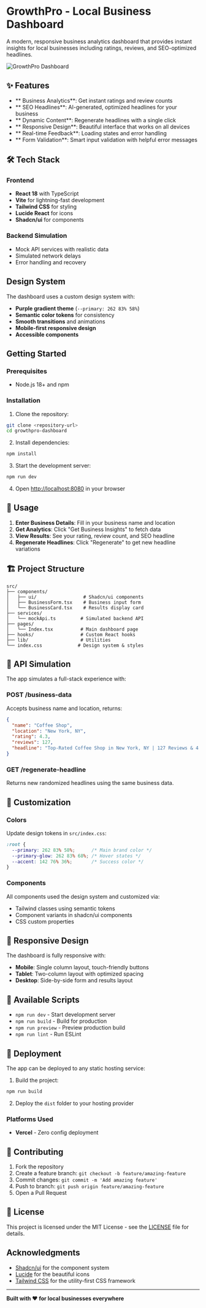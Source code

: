 # GrowthPro - Local Business Dashboard

A modern, responsive business analytics dashboard that provides instant insights for local businesses including ratings, reviews, and SEO-optimized headlines.

![GrowthPro Dashboard](https://via.placeholder.com/800x400/6366f1/ffffff?text=GrowthPro+Business+Dashboard)

## ✨ Features

- ** Business Analytics**: Get instant ratings and review counts
- ** SEO Headlines**: AI-generated, optimized headlines for your business
- ** Dynamic Content**: Regenerate headlines with a single click
- ** Responsive Design**: Beautiful interface that works on all devices
- ** Real-time Feedback**: Loading states and error handling
- ** Form Validation**: Smart input validation with helpful error messages

## 🛠 Tech Stack

### Frontend
- **React 18** with TypeScript
- **Vite** for lightning-fast development
- **Tailwind CSS** for styling
- **Lucide React** for icons
- **Shadcn/ui** for components

### Backend Simulation
- Mock API services with realistic data
- Simulated network delays
- Error handling and recovery

##  Design System

The dashboard uses a custom design system with:
- **Purple gradient theme** (`--primary: 262 83% 58%`)
- **Semantic color tokens** for consistency
- **Smooth transitions** and animations
- **Mobile-first responsive design**
- **Accessible components**

##  Getting Started

### Prerequisites
- Node.js 18+ and npm

### Installation

1. Clone the repository:
```bash
git clone <repository-url>
cd growthpro-dashboard
```

2. Install dependencies:
```bash
npm install
```

3. Start the development server:
```bash
npm run dev
```

4. Open [http://localhost:8080](http://localhost:8080) in your browser

## 📖 Usage

1. **Enter Business Details**: Fill in your business name and location
2. **Get Analytics**: Click "Get Business Insights" to fetch data
3. **View Results**: See your rating, review count, and SEO headline
4. **Regenerate Headlines**: Click "Regenerate" to get new headline variations

## 🏗️ Project Structure

```
src/
├── components/
│   ├── ui/                 # Shadcn/ui components
│   ├── BusinessForm.tsx    # Business input form
│   └── BusinessCard.tsx    # Results display card
├── services/
│   └── mockApi.ts         # Simulated backend API
├── pages/
│   └── Index.tsx          # Main dashboard page
├── hooks/                 # Custom React hooks
├── lib/                   # Utilities
└── index.css             # Design system & styles
```

## 📖 API Simulation

The app simulates a full-stack experience with:

### POST /business-data
Accepts business name and location, returns:
```json
{
  "name": "Coffee Shop",
  "location": "New York, NY",
  "rating": 4.3,
  "reviews": 127,
  "headline": "Top-Rated Coffee Shop in New York, NY | 127 Reviews & 4.3-Star Service"
}
```

### GET /regenerate-headline
Returns new randomized headlines using the same business data.

## 📖 Customization

### Colors
Update design tokens in `src/index.css`:
```css
:root {
  --primary: 262 83% 58%;      /* Main brand color */
  --primary-glow: 262 83% 68%; /* Hover states */
  --accent: 142 76% 36%;       /* Success color */
}
```

### Components
All components used the design system and customized via:
- Tailwind classes using semantic tokens
- Component variants in shadcn/ui components
- CSS custom properties

## 📱 Responsive Design

The dashboard is fully responsive with:
- **Mobile**: Single column layout, touch-friendly buttons
- **Tablet**: Two-column layout with optimized spacing  
- **Desktop**: Side-by-side form and results layout

## 🔧 Available Scripts

- `npm run dev` - Start development server
- `npm run build` - Build for production
- `npm run preview` - Preview production build
- `npm run lint` - Run ESLint

##  📖 Deployment

The app can be deployed to any static hosting service:

1. Build the project:
```bash
npm run build
```

2. Deploy the `dist` folder to your hosting provider

### Platforms Used

- **Vercel** - Zero config deployment

## 🤝 Contributing

1. Fork the repository
2. Create a feature branch: `git checkout -b feature/amazing-feature`
3. Commit changes: `git commit -m 'Add amazing feature'`
4. Push to branch: `git push origin feature/amazing-feature`
5. Open a Pull Request

## 📝 License

This project is licensed under the MIT License - see the [LICENSE](LICENSE) file for details.

## Acknowledgments

- [Shadcn/ui](https://ui.shadcn.com/) for the component system
- [Lucide](https://lucide.dev/) for the beautiful icons
- [Tailwind CSS](https://tailwindcss.com/) for the utility-first CSS framework

---

**Built with ❤️ for local businesses everywhere**
